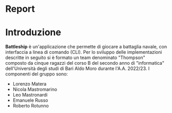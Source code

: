 # Report

# Introduzione
**Battleship** è un'applicazione che permette di giocare a battaglia navale, con interfaccia a linea di comando (CLI). Per lo sviluppo delle implementazioni descritte in seguito si è formato un team denominato "Thompson" composto da cinque ragazzi del corso B del secondo anno di "informatica" dell'Università degli studi di Bari Aldo Moro durante l'A.A. 2022/23.
I componenti del gruppo sono:
- Lorenzo Matera
- Nicola Mastromarino
- Leo Mastronardi
- Emanuele Russo
- Roberto Rotunno